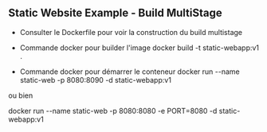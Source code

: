 Static Website Example - Build MultiStage
-----------------------------------------
 - Consulter le Dockerfile pour voir la construction du build multistage

 - Commande docker pour builder l'image
docker build -t static-webapp:v1 .

 - Commande docker pour démarrer le conteneur
docker run --name static-web -p 8080:8090 -d static-webapp:v1

ou bien

docker run --name static-web -p 8080:8080 -e PORT=8080 -d static-webapp:v1
